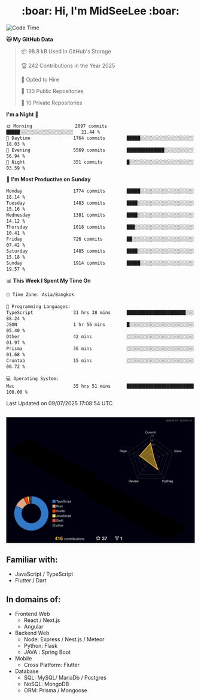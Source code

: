 <h1 align="center"> :boar: Hi, I'm MidSeeLee :boar:</h1>
 
<!--START_SECTION:waka-->
![Code Time](http://img.shields.io/badge/Code%20Time-3%2C196%20hrs%2033%20mins-blue)

**🐱 My GitHub Data** 

> 📦 98.8 kB Used in GitHub's Storage 
 > 
> 🏆 242 Contributions in the Year 2025
 > 
> 💼 Opted to Hire
 > 
> 📜 130 Public Repositories 
 > 
> 🔑 10 Private Repositories 
 > 
**I'm a Night 🦉** 

```text
🌞 Morning                2097 commits        █████░░░░░░░░░░░░░░░░░░░░   21.44 % 
🌆 Daytime                1764 commits        █████░░░░░░░░░░░░░░░░░░░░   18.03 % 
🌃 Evening                5569 commits        ██████████████░░░░░░░░░░░   56.94 % 
🌙 Night                  351 commits         █░░░░░░░░░░░░░░░░░░░░░░░░   03.59 % 
```
📅 **I'm Most Productive on Sunday** 

```text
Monday                   1774 commits        █████░░░░░░░░░░░░░░░░░░░░   18.14 % 
Tuesday                  1483 commits        ████░░░░░░░░░░░░░░░░░░░░░   15.16 % 
Wednesday                1381 commits        ████░░░░░░░░░░░░░░░░░░░░░   14.12 % 
Thursday                 1018 commits        ███░░░░░░░░░░░░░░░░░░░░░░   10.41 % 
Friday                   726 commits         ██░░░░░░░░░░░░░░░░░░░░░░░   07.42 % 
Saturday                 1485 commits        ████░░░░░░░░░░░░░░░░░░░░░   15.18 % 
Sunday                   1914 commits        █████░░░░░░░░░░░░░░░░░░░░   19.57 % 
```


📊 **This Week I Spent My Time On** 

```text
🕑︎ Time Zone: Asia/Bangkok

💬 Programming Languages: 
TypeScript               31 hrs 38 mins      ██████████████████████░░░   88.24 % 
JSON                     1 hr 56 mins        █░░░░░░░░░░░░░░░░░░░░░░░░   05.40 % 
Other                    42 mins             ░░░░░░░░░░░░░░░░░░░░░░░░░   01.97 % 
Prisma                   36 mins             ░░░░░░░░░░░░░░░░░░░░░░░░░   01.68 % 
Crontab                  15 mins             ░░░░░░░░░░░░░░░░░░░░░░░░░   00.72 % 

💻 Operating System: 
Mac                      35 hrs 51 mins      █████████████████████████   100.00 % 
```


 Last Updated on 09/07/2025 17:08:54 UTC
<!--END_SECTION:waka-->

##

![](./profile-3d-contrib/profile-night-rainbow.svg)

## Familiar with:
- JavaScript / TypeScript
- Flutter / Dart

## In domains of:
- Frontend Web
  - React / Next.js
  - Angular
- Backend Web
  - Node: Express / Nest.js / Meteor
  - Python: Flask
  - JAVA : Spring Boot
- Mobile
  - Cross Platform: Flutter
- Database
  - SQL: MySQL/ MariaDb / Postgres
  - NoSQL: MongoDB
  - ORM: Prisma / Mongoose
